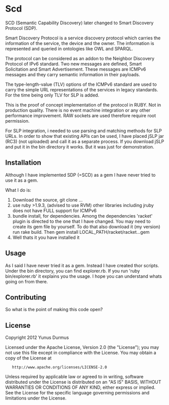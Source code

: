 # Scd

SCD (Semantic Capability Discovery) later changed to Smart Discovery Protocol (SDP).

Smart Discovery Protocol is a service discovery protocol which carries the information of the service, the device and the owner.
The information is represented and queried in ontologies like OWL and SPARQL. 

The protocol can be considered as an addon to the Neighbor Discovery Protocol of IPv6  standard. Two new messages are defined,
Smart Solicitation and Smart Advertisement. These messages are ICMPv6 messages and they carry semantic information in their 
payloads. 

The type-length-value (TLV) options of the ICMPv6 standard are used to carry the simple URL representations of the services
in legacy standards. For the time being only TLV for SLP is added. 

This is the proof of concept implementation of the protocol in RUBY. Not in production quality.
There is no event machine integration or any other performance improvement. 
RAW sockets are used therefore require root permission. 

For SLP integration, i needed to use parsing and matching methods for SLP URLs. 
In order to show that existing APIs can be used, I have placed jSLP jar (RC3) (not uploaded) and call it as a separate process.
If you download jSLP and put it in the bin directory it works. But it was just for demonstration.





## Installation

Although I have implemented SDP (=SCD) as a gem I have never tried to use it as a gem.

What I do is:

1. Download the source, git clone ...
2. use ruby >1.9.3, (advised to use RVM) other libraries including jruby does not have FULL support for ICMPv6
3. bundle install, for dependencies.
		Among the dependencies 'racket' plugin is directed to the one that I have changed. 
		You may need to create its gem file by yourself. To do that also download it (my version) run rake build.
		Then gem install LOCAL_PATH/racket/racket...gem 
4.  Well thats it you have installed it
 

## Usage

As I said I have never tried it as a gem. Instead I have created thor scripts.
Under the bin directory, you can find explorer.rb. 
If you run 'ruby bin/explorer.rb' it explains you the usage. I hope you can understand whats going on from there.

## Contributing

So what is the point of making this code open?


## License

   Copyright 2012 Yunus Durmus

   Licensed under the Apache License, Version 2.0 (the "License");
   you may not use this file except in compliance with the License.
   You may obtain a copy of the License at

       http://www.apache.org/licenses/LICENSE-2.0

   Unless required by applicable law or agreed to in writing, software
   distributed under the License is distributed on an "AS IS" BASIS,
   WITHOUT WARRANTIES OR CONDITIONS OF ANY KIND, either express or implied.
   See the License for the specific language governing permissions and
   limitations under the License.
